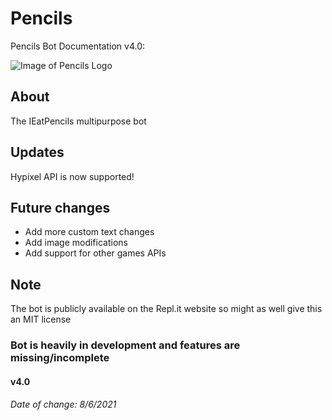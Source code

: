 # Pencils
Pencils Bot Documentation v4.0:

![Image of Pencils Logo](https://i.imgur.com/lZLjje0.png)

## About 
The IEatPencils multipurpose bot

## Updates
Hypixel API is now supported!

## Future changes 
 - Add more custom text changes
 - Add image modifications
 - Add support for other games APIs

## Note
The bot is publicly available on the Repl.it website so might as well give this an MIT license

### Bot is heavily in development and features are missing/incomplete
#### v4.0
###### Date of change: 8/6/2021


